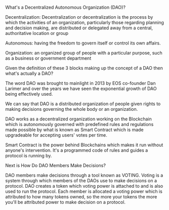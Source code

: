 What's a Decentralized Autonomous Organization (DAO)?

Decentralization: Decentralization or decentralization is the process by which the activities of an organization, particularly those regarding planning and decision making, are distributed or delegated away from a central, authoritative location or group

Autonomous: having the freedom to govern itself or control its own affairs.

Organization: an organized group of people with a particular purpose, such as a business or government department


Given the definition of these 3 blocks making up the concept of a DAO then what's actually a DAO?

The word DAO was brought to mainlight in 2013 by EOS co-founder Dan Larimer and over the years we have seen the exponential growth of DAO being effectively used.

We can say that DAO is a distributed organization of people given rights to making decisions governing the whole body or an organization.

DAO works as a decentralized organization working on the Blockchain which is autonomously governed with predefined rules and regulations made possible by what is known as Smart Contract which is made upgradeable for accepting users' votes per time.

Smart Contract is the power behind Blockchains which makes it run without anyone's intervention. It's a programmed code of rules and guides a protocol is running by.

Next is How Do DAO Members Make Decisions?

DAO members make decisions through a tool known as VOTING.
Voting is a system through which members of the DAOs use to make decisions on a protocol.
DAO creates a token which voting power is attached to and is also used to run the protocol. Each member is allocated a voting power which is attributed to how many tokens owned, so the more your tokens the more you'll be attributed power to make decision on a protocol.
